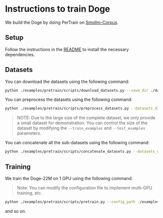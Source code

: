 # Instructions to train Doge

We build the Doge by doing PerTrain on [Smollm-Corpus](https://huggingface.co/datasets/HuggingFaceTB/smollm-corpus).

## Setup

Follow the instructions in the [README](../README.md) to install the necessary dependencies.

## Datasets

You can download the datasets using the following command:

```bash
python ./examples/pretrain/scripts/download_datasets.py --save_dir ./datasets --cache_dir ./cache --num_proc 1
```

You can preprocess the datasets using the following command:

```bash
python ./examples/pretrain/scripts/preprocess_datasets.py --datasets_dir ./datasets --save_dir ./datasets --tokenizer_path ./examples/tokenizer --train_examples 100000000000 --test_examples 1000 --max_length 2048 --num_proc 16
```

>NOTE: Due to the large size of the complete dataset, we only provide a small dataset for demonstration. You can control the size of the dataset by modifying the `--train_examples` and `--test_examples` parameters.

You can concatenate all the sub-datasets using the following command:

```bash
python ./examples/pretrain/scripts/concatenate_datasets.py --datasets_dir ./datasets --save_dir ./datasets --train_examples 100000000000 --test_examples 1000 --num_proc 16
```

## Training

We train the Doge-22M on 1 GPU using the following command:

> Note: You can modify the configuration file to implement multi-GPU training, etc.

```bash
python ./examples/pretrain/scripts/pretrain.py --config_path ./examples/pretrain/configs/Doge-22M.yaml --logging_dir ./logs --output_dir ./results --tokenizer_path ./examples/tokenizer --resume_from_checkpoint <path_to_checkpoint>
```

and so on.